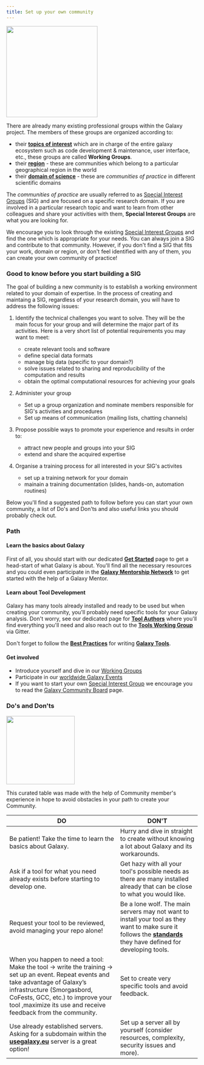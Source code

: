```yaml
---
title: Set up your own community
---
```


<div class='right'><img src="/images/undraw-illustrations/mind_map.svg" alt="" width="240" /></div>

There are already many existing professional groups within the Galaxy project. The members of these groups are organized according to: 

- their [**topics of interest**](https://galaxyproject.org/community/wg/) which are in charge of the entire galaxy ecosystem such as code development & maintenance, user interface, etc., these groups are called **Working Groups**.
- their [**region**](/community/#regional-communities) - these are communities which belong to a particular geographical region in the world
- their [**domain of science**](/community/#communities-of-practice) - these are _communities of practice_ in different scientific domains

The _communities of practice_ are usually referred to as [Special Interest Groups](/community/sig/) (SIG) and are focused on a specific research domain. If you are involved in a particular research topic and want to learn from other colleagues and share your activities with them, **Special Interest Groups** are what you are looking for.

We encourage you to look through the existing [Special Interest Groups](/community/sig/) and find the one which is appropriate for your needs. You can always join a SIG and contribute to that community. However, if you don't find a SIG that fits your work, domain or region, or don't feel identified with any of them, you can create your own community of practice!

### Good to know before you start building a SIG

The goal of building a new community is to establish a working environment related to your domain of expertise. In the  process of creating and maintaing a SIG, regardless of your research domain, you will have to address the following issues:

1. Identify the technical challenges you want to solve. They will be the main focus for your group and will determine the major part of its activities. Here is a very short list of potential requirements you may want to meet:
   
    * create relevant tools and software
    * define special data formats
    * manage big data (specific to your domain?)
    * solve issues related to sharing and reproducibility of the computation and results
    * obtain the optimal computational resources for achieving your goals

2. Administer your group
    
    * Set up a group organization and nominate members responsible for SIG's activities and procedures
    * Set up means of communication (mailing lists, chatting channels)
      
3. Propose possible ways to promote your experience and results in order to: 

    * attract new people and groups into your SIG
    * extend and share the acquired expertise

4. Organise a training process for all interested in your SIG's activites
    
    * set up a training network for your domain
    * mainain a training documentation (slides, hands-on, automation routines)
 
Below you'll find a suggested path to follow before you can start your own community, a list of Do's and Don'ts and also useful links you should probably check out.

### Path 

#### Learn the basics about Galaxy

First of all, you should start with our dedicated [**Get Started**](/get-started/) page to get a head-start of what Galaxy is about.
You'll find all the necessary resources and you could even participate in the [**Galaxy Mentorship Network**](https://galaxy-mentor-network.netlify.app/)
to get started with the help of a Galaxy Mentor.

#### Learn about Tool Development
Galaxy has many tools already installed and ready to be used but when creating your community, you'll probably need specific tools for your Galaxy analysis. Don't worry, see our dedicated page for [**Tool Authors**](/tools/) where you'll find everything you'll need and also reach out to the [**Tools Working Group**](/community/wg/) via Gitter.

Don't forget to follow the [**Best Practices**](https://galaxy-iuc-standards.readthedocs.io/en/latest/best_practices.html) for writing [**Galaxy Tools**](https://toolshed.g2.bx.psu.edu/).

#### Get involved
- Introduce yourself and dive in our [Working Groups](/community/wg/)
- Participate in our [worldwide Galaxy Events](/events/)
- If you want to start your own [Special Interest Group](/community/sig/) we encourage you to read the [Galaxy Community Board](/community/governance/gcb/#creating-a-new-sig) page.

### Do's and Don'ts 

<div class='right'><img src="/images/undraw-illustrations/questions.svg" alt="" width="180" /></div>

This curated table was made with the help of Community member's experience in hope to avoid obstacles in your path to create your Community.

| __DO__  | __DON'T__  |
|---|---|
| Be patient! Take the time to learn the basics about Galaxy. | Hurry and dive in straight  to create without knowing a lot about Galaxy and its workarounds. |
| Ask if a tool for what you need already exists before starting to develop one. | Get hazy with all your tool's possible needs as there are many installed already that can be close to what you would like.|
| Request your tool to be reviewed, avoid managing your repo alone! | Be a lone wolf. The main servers may not want to install your tool as they want to make sure it follows the [**standards**](https://galaxy-iuc-standards.readthedocs.io/en/latest/best_practices.html) they have defined for developing tools. |
| When you happen to need a tool: Make the tool -> write the training -> set up an event. Repeat events and take advantage of Galaxy’s infrastructure (Smorgasbord, CoFests, GCC, etc.) to improve your tool ,maximize its use and receive feedback from the community. | Set to create very specific tools and avoid feedback. |
| Use already established servers. Asking for a subdomain within the [**usegalaxy.eu**](https://usegalaxy.eu/) server is a great option! |Set up a server all by yourself (consider resources, complexity, security issues and more).|
